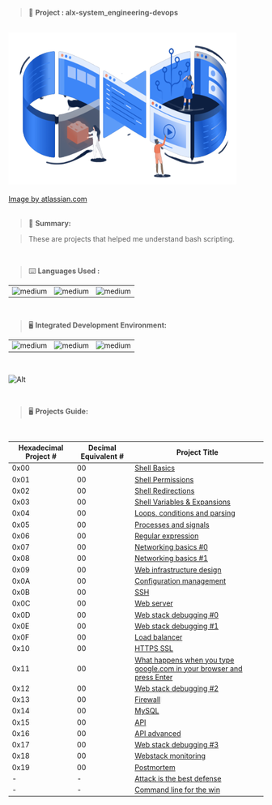 > 🚧 **Project : alx-system_engineering-devops** 

<br>

<div>
  <a href="https://github.com/iamnotnato/alx-system_engineering-devops">
    <img src="https://github.com/iamnotnato/alx-system_engineering-devops/blob/master/images/devops1.png" alt="Logo" width="450" height="300">
  </a>
</div>

<br>

<div>
 <a href="https://www.atlassian.com/devops/frameworks/team-structure">Image by atlassian.com</a>
</div>

<br>

> 📝 **Summary:**

> These are projects that helped me understand bash scripting.

<br>

> ⌨️ **Languages Used :**

<table>
  <tr>
    <td><img alt="medium" src="https://img.shields.io/badge/Shell_Script-121011?style=for-the-badge&logo=gnu-bash&logoColor=white"></td>
    <td><img alt="medium" src="https://img.shields.io/badge/Python-3776AB?style=for-the-badge&logo=python&logoColor=white"></td>
    <td><img alt="medium" src="https://img.shields.io/badge/MySQL-00000F?style=for-the-badge&logo=mysql&logoColor=white"></td>
  </tr>
</table>

<br>

> 🖥️ **Integrated Development Environment:**

<table>
  <tr>
<td><img alt="medium" src="https://img.shields.io/badge/Kali_Linux-557C94?style=for-the-badge&logo=kali-linux&logoColor=white"></td>
<td><img alt="medium" src="https://img.shields.io/badge/GNU%20Bash-4EAA25?style=for-the-badge&logo=GNU%20Bash&logoColor=white"></td>
<td><img alt="medium" src="https://img.shields.io/badge/Emacs-%237F5AB6.svg?&style=for-the-badge&logo=gnu-emacs&logoColor=white"></td>
  </tr>
</table>

<br>

![Alt](https://repobeats.axiom.co/api/embed/91ac37b53e43b84fc8bee59df74f32cb4c53c465.svg "Repobeats analytics image")

<br>

> 🖥️ **Projects Guide:**

<br>

| Hexadecimal Project # |  Decimal Equivalent # | Project Title                                                                                                                                                |
| --------------------- | --------------------- | ------------------------------------------------------------------------------------------------------------------------------------------------------------ |
|           0x00        |         00            | [Shell Basics](./0x00-shell_basics)                                                                                                                          | 
|           0x01        |         00            | [Shell Permissions](./0x01-shell_permissions)                                                                                                                |
|           0x02        |         00            | [Shell Redirections](./0x02-shell_redirections)                      	                                                                                       | 
|           0x03        |         00            | [Shell Variables & Expansions](./0x03-shell_variables_expansions)                                                                                            | 
|           0x04        |         00            | [Loops, conditions and parsing](./0x04-loops_conditions_and_parsing)                                                                                         | 
|           0x05        |         00            | [Processes and signals](./0x05-processes_and_signals)                                                                                                        |
|           0x06        |         00            | [Regular expression](./0x06-regular_expressions)                                                                                                             | 
|           0x07        |         00            | [Networking basics #0](./0x07-networking_basics)                                                                                                             | 
|           0x08        |         00            | [Networking basics #1](./0x08-networking_basics_2)                                                                                                           | 
|           0x09        |         00            | [Web infrastructure design](./0x09-web_infrastructure_design)                                                                                                |
|           0x0A        |         00            | [Configuration management](./0x0A-configuration_management)                                                                                                  | 
|           0x0B        |         00            | [SSH](./0x0B-ssh)                                                                                                                                            | 
|           0x0C        |         00            | [Web server](./0x0C-web_server)                                                                                                                              | 
|           0x0D        |         00            | [Web stack debugging #0](./0x0D-web_stack_debugging_0)                                                                                                       | 
|           0x0E        |         00            | [Web stack debugging #1](./0x0E-web_stack_debugging_1)                                                                                                       |
|           0x0F        |         00            | [Load balancer](./0x0F-load_balancer)                                                                                                                        | 
|           0x10        |         00            | [HTTPS SSL](./0x10-https_ssl)                                                                                                                                | 
|           0x11        |         00            | [What happens when you type google.com in your browser and press Enter](./0x11-what_happens_when_your_type_google_com_in_your_browser_and_press_enter)       |
|           0x12        |         00            | [Web stack debugging #2](./0x12-web_stack_debugging_2)                                                                                                       | 
|           0x13        |         00            | [Firewall](./0x13-firewall)                                                                                                                                  | 
|           0x14        |         00            | [MySQL](./0x14-mysql)                                                                                                                                        | 
|           0x15        |         00            | [API](./0x15-api)                                                                                                                                            |
|           0x16        |         00            | [API advanced](./0x16-api_advanced)                                                                                                                          | 
|           0x17        |         00            | [Web stack debugging #3](./0x17-web_stack_debugging_3)                                                                                                       |
|           0x18        |         00            | [Webstack monitoring](./0x18-webstack_monitoring)                                                                                                            |
|           0x19        |         00            | [Postmortem](./0x19-postmortem)                                                                                                                              | 
|            -          |         -             | [Attack is the best defense](./attack_is_the_best_defense)                                                                                                   | 
|            -          |         -             | [Command line for the win](./command_line_for_the_win)                                                                                                       |
